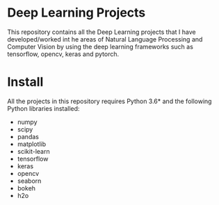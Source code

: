# Deep Learning Projects
This repository contains all the Deep Learning projects that I have developed/worked int he areas of Natural Language Processing and Computer Vision by using the deep learning frameworks such as tensorflow, opencv, keras and pytorch.

# Install

All the projects in this repository requires Python 3.6* and the following Python libraries installed:

* numpy
* scipy
* pandas
* matplotlib
* scikit-learn
* tensorflow
* keras
* opencv
* seaborn
* bokeh
* h2o

